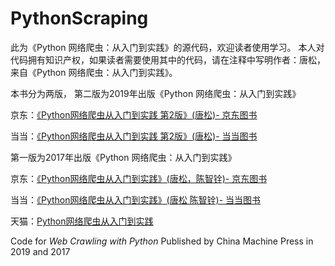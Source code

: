 # PythonScraping
此为《Python 网络爬虫：从入门到实践》的源代码，欢迎读者使用学习。
本人对代码拥有知识产权，如果读者需要使用其中的代码，请在注释中写明作者：唐松，来自《Python 网络爬虫：从入门到实践》。

本书分为两版，
第二版为2019年出版《Python 网络爬虫：从入门到实践》

京东：[《Python网络爬虫从入门到实践 第2版》(唐松)- 京东图书](https://item.jd.com/12536063.html)

当当：[《Python网络爬虫从入门到实践 第2版》(唐松)- 当当图书](http://product.dangdang.com/27882003.html)


第一版为2017年出版《Python 网络爬虫：从入门到实践》

京东：[《Python网络爬虫从入门到实践》(唐松，陈智铨)- 京东图书](http://item.jd.com/12180379.html)

当当：[《Python网络爬虫从入门到实践》(唐松 陈智铨)- 当当图书](http://product.dangdang.com/25162123.html)

天猫：[Python网络爬虫从入门到实践 ](https://detail.tmall.com/item.htm?id=558781742115)

Code for *Web Crawling with Python* Published by China Machine Press in 2019 and 2017


